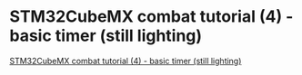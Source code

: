 # STM32CubeMX combat tutorial (4) - basic timer (still lighting)
[STM32CubeMX combat tutorial (4) - basic timer (still lighting)](https://aiwithcloud.com/2022/09/19/stm32cubemx_combat_tutorial_4___basic_timer_still_lighting/)